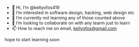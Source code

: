 - 👋 Hi, I’m @kellyofos419
- 👀 I’m interested in software design, hacking, web design etc
- 🌱 I’m currently not learning any of those counted above
- 💞️ I’m looking to collaborate on with any tearm just to learn 
- 📫 How to reach me on email, kellyofos@gmail.com

<!---
kellyofos419/kellyofos419 is a ✨ special ✨ humble ✨ teachable and ✨ fast learner.
--->
hope to start learning soon
